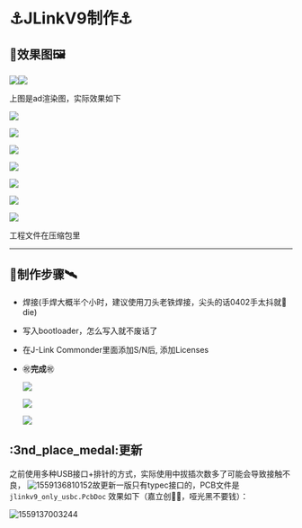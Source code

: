 # :anchor:JLinkV9制作:anchor:

## :1st_place_medal:效果图:framed_picture:

![](./assets/3d.png)![](./assets/3d2.png)

上图是ad渲染图，实际效果如下

![](./assets/shashinn2.jpg)

![](./assets/shashinn.jpg)

![](./assets/test1.png)

![](./assets/a.png)

![](./assets/mini.png)

![](./assets/micro.png)

![](./assets/typec.png)

工程文件在压缩包里

------

## :2nd_place_medal:制作步骤:artificial_satellite:

- 焊接(手焊大概半个小时，建议使用刀头老铁焊接，尖头的话0402手太抖就🐶die)

- 写入bootloader，怎么写入就不废话了

- 在J-Link Commonder里面添加S/N后, 添加Licenses

- :congratulations:**完成**:congratulations:

  ![](./assets/success1.png)

  ![](./assets/success2.png)

  ![](./assets/com.png)

## :3nd_place_medal:更新
之前使用多种USB接口+排针的方式，实际使用中拔插次数多了可能会导致接触不良，
![1559136810152](./readme.assets/1559136810152.png)故更新一版只有typec接口的，PCB文件是`jlinkv9_only_usbc.PcbDoc` 效果如下（嘉立创🐂🍺，哑光黑不要钱）：

![1559137003244](./readme.assets/1559137003244.png)

